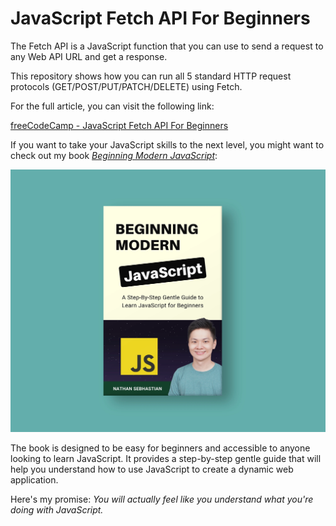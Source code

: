 # JavaScript Fetch API For Beginners

The Fetch API is a JavaScript function that you can use to send a request to any Web API URL and get a response.

This repository shows how you can run all 5 standard HTTP request protocols (GET/POST/PUT/PATCH/DELETE) using Fetch.

For the full article, you can visit the following link:

[freeCodeCamp - JavaScript Fetch API For Beginners](https://www.freecodecamp.org/news/javascript-fetch-api-for-beginners)

If you want to take your JavaScript skills to the next level, you might want to check out my book [_Beginning Modern JavaScript_](https://codewithnathan.com/beginning-modern-javascript):

[![Beginning Modern JavaScript](beginning-js-cover.webp)](https://codewithnathan.com/beginning-modern-javascript)


The book is designed to be easy for beginners and accessible to anyone looking to learn JavaScript. It provides a step-by-step gentle guide that will help you understand how to use JavaScript to create a dynamic web application.

Here's my promise: _You will actually feel like you understand what you're doing with JavaScript._
